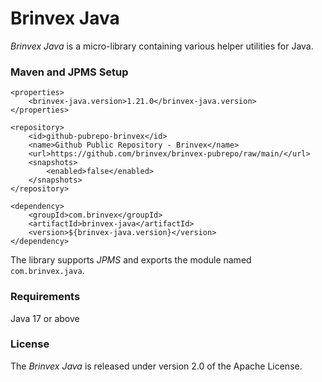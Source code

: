 # Brinvex Java

_Brinvex Java_ is a micro-library containing various helper utilities for Java.

### Maven and JPMS Setup
````
<properties>
    <brinvex-java.version>1.21.0</brinvex-java.version>
</properties>    

<repository>
    <id>github-pubrepo-brinvex</id>
    <name>Github Public Repository - Brinvex</name>
    <url>https://github.com/brinvex/brinvex-pubrepo/raw/main/</url>
    <snapshots>
        <enabled>false</enabled>
    </snapshots>
</repository>

<dependency>
    <groupId>com.brinvex</groupId>
    <artifactId>brinvex-java</artifactId>
    <version>${brinvex-java.version}</version>
</dependency>
````
The library supports _JPMS_ and exports the module named ````com.brinvex.java````.

### Requirements
Java 17 or above

### License

The _Brinvex Java_ is released under version 2.0 of the Apache License.
